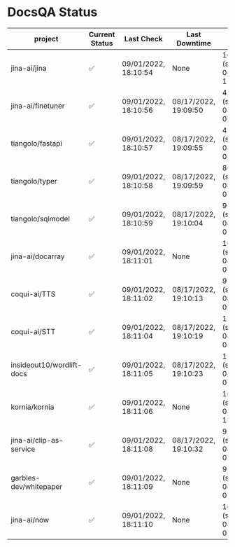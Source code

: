 # DocsQA Status

|         project         |Current Status|     Last Check     |   Last Downtime    |              % Uptime              |
|-------------------------|--------------|--------------------|--------------------|------------------------------------|
|jina-ai/jina             |✅            |09/01/2022, 18:10:54|None                |100.000 (since 08/29/2022, 11:24:14)|
|jina-ai/finetuner        |✅            |09/01/2022, 18:10:56|08/17/2022, 19:09:50|42.581 (since 08/15/2022, 07:09:42) |
|tiangolo/fastapi         |✅            |09/01/2022, 18:10:57|08/17/2022, 19:09:55|42.590 (since 08/15/2022, 07:09:42) |
|tiangolo/typer           |✅            |09/01/2022, 18:10:58|08/17/2022, 19:09:59|80.701 (since 08/15/2022, 07:09:42) |
|tiangolo/sqlmodel        |✅            |09/01/2022, 18:10:59|08/17/2022, 19:10:04|91.075 (since 08/15/2022, 07:09:42) |
|jina-ai/docarray         |✅            |09/01/2022, 18:11:01|None                |100.000 (since 08/24/2022, 01:39:12)|
|coqui-ai/TTS             |✅            |09/01/2022, 18:11:02|08/17/2022, 19:10:13|91.071 (since 08/15/2022, 07:09:42) |
|coqui-ai/STT             |✅            |09/01/2022, 18:11:04|08/17/2022, 19:10:19|172.034 (since 08/15/2022, 07:09:42)|
|insideout10/wordlift-docs|✅            |09/01/2022, 18:11:05|08/17/2022, 19:10:23|154.949 (since 08/15/2022, 07:09:42)|
|kornia/kornia            |✅            |09/01/2022, 18:11:06|None                |100.000 (since 08/30/2022, 13:49:49)|
|jina-ai/clip-as-service  |✅            |09/01/2022, 18:11:08|08/17/2022, 19:10:32|91.090 (since 08/15/2022, 07:09:42) |
|garbles-dev/whitepaper   |✅            |09/01/2022, 18:11:09|None                |91.856 (since 08/24/2022, 01:39:12) |
|jina-ai/now              |✅            |09/01/2022, 18:11:10|None                |100.000 (since 08/24/2022, 01:39:12)|
